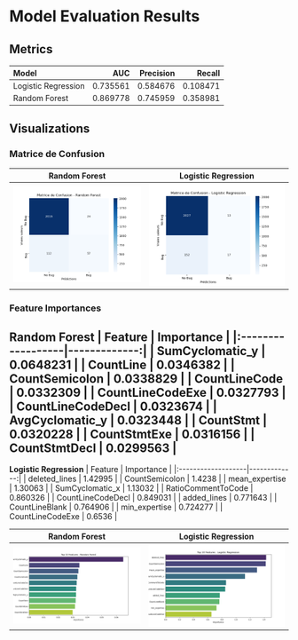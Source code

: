 # Model Evaluation Results

## Metrics
| Model               |      AUC |   Precision |   Recall |
|:--------------------|---------:|------------:|---------:|
| Logistic Regression | 0.735561 |    0.584676 | 0.108471 |
| Random Forest       | 0.869778 |    0.745959 | 0.358981 |

## Visualizations
### Matrice de Confusion
|**Random Forest** | **Logistic Regression**|
:-----------------:|:-----------------------:
![Confusion Matrix](cm_rf.png) | ![Confusion Matrix](cm_log_reg.png)

### Feature Importances
**Random Forest**
| Feature           |   Importance |
|:------------------|-------------:|
| SumCyclomatic_y   |    0.0648231 |
| CountLine         |    0.0346382 |
| CountSemicolon    |    0.0338829 |
| CountLineCode     |    0.0332309 |
| CountLineCodeExe  |    0.0327793 |
| CountLineCodeDecl |    0.0323674 |
| AvgCyclomatic_y   |    0.0323448 |
| CountStmt         |    0.0320228 |
| CountStmtExe      |    0.0316156 |
| CountStmtDecl     |    0.0299563 |
---

**Logistic Regression**
| Feature            |   Importance |
|:-------------------|-------------:|
| deleted_lines      |     1.42995  |
| CountSemicolon     |     1.4238   |
| mean_expertise     |     1.30063  |
| SumCyclomatic_x    |     1.13032  |
| RatioCommentToCode |     0.860326 |
| CountLineCodeDecl  |     0.849031 |
| added_lines        |     0.771643 |
| CountLineBlank     |     0.764906 |
| min_expertise      |     0.724277 |
| CountLineCodeExe   |     0.6536   |

|**Random Forest** | **Logistic Regression**|
:-----------------:|:-----------------------:
![Feature Importances](Random_forest_feature_importances.png) | ![Feature Importances](Logistic_regression_importances.png)

